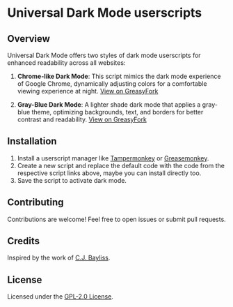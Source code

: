 # Universal Dark Mode userscripts

## Overview
Universal Dark Mode offers two styles of dark mode userscripts for enhanced readability across all websites:

1. **Chrome-like Dark Mode**: This script mimics the dark mode experience of Google Chrome, dynamically adjusting colors for a comfortable viewing experience at night. [View on GreasyFork](https://greasyfork.org/en/scripts/512895-universal-dark-mode-2-chrome-like)

2. **Gray-Blue Dark Mode**: A lighter shade dark mode that applies a gray-blue theme, optimizing backgrounds, text, and borders for better contrast and readability. [View on GreasyFork](https://greasyfork.org/en/scripts/512897-universal-dark-mode-3-gray-blue)

## Installation
1. Install a userscript manager like [Tampermonkey](https://www.tampermonkey.net/) or [Greasemonkey](https://www.greasespot.net/).
2. Create a new script and replace the default code with the code from the respective script links above, maybe you can install directly too.
3. Save the script to activate dark mode.

## Contributing
Contributions are welcome! Feel free to open issues or submit pull requests.

## Credits
Inspired by the work of [C.J. Bayliss](https://gist.github.com/cjbayliss/258b409395702efaba3a0a9794c6cea0).

## License
Licensed under the [GPL-2.0 License](https://opensource.org/licenses/GPL-2.0).
